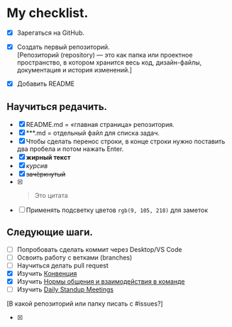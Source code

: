 # My checklist.  

- [x] Зарегаться на GitHub.  
- [x] Создать первый репозиторий.    
[Репозиторий (repository) — это как папка или проектное пространство, в котором хранится весь код, дизайн-файлы, документация и история изменений.]  

- [x] Добавить README
        
## Научиться редачить.  

- [x] README.md = «главная страница» репозитория.  
- [x] ***.md = отдельный файл для списка задач.  
- [x] Чтобы сделать перенос строки, в конце строки нужно поставить два пробела и потом нажать Enter.  
- [x] **жирный текст**    
- [x] *курсив*    
- [x] ~~зачёркнутый~~  
- [x] > Это цитата
- [ ] Применять подсветку цветов `rgb(9, 105, 218)` для заметок

## Следующие шаги.
- [ ] Попробовать сделать коммит через Desktop/VS Code
- [ ] Освоить работу с ветками (branches)
- [ ] Научиться делать pull request
- [x] Изучить [Конвенция](https://github.com/atls/convention/wiki)
- [x] Изучить [Нормы общения и взаимодействия в команде]([https://github.com/atls/convention/wiki](https://github.com/atls/convention/wiki/%D0%9D%D0%BE%D1%80%D0%BC%D1%8B-%D0%BE%D0%B1%D1%89%D0%B5%D0%BD%D0%B8%D1%8F-%D0%B8-%D0%B2%D0%B7%D0%B0%D0%B8%D0%BC%D0%BE%D0%B4%D0%B5%D0%B9%D1%81%D1%82%D0%B2%D0%B8%D1%8F-%D0%B2-%D0%BA%D0%BE%D0%BC%D0%B0%D0%BD%D0%B4%D0%B5))
- [ ] Изучить [Daily Standup Meetings](https://github.com/atls/dsm/blob/master/README.md)

[В какой репозиторий или папку писать с #issues?]

- [x] 

